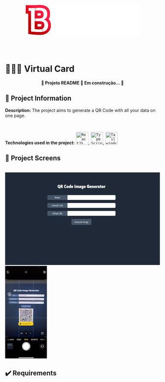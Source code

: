 <br> <br>

<div align="center">  
    <img alt="Buzzvel" height="100" src="public/readme/buzzvel.png">
</div>

<br><br>

# 👨🏽‍💻 Virtual Card

<h4 align="center">🚧 Projeto README 🚀 Em construção... 🚧</h4>

## 🧾 Project Information

**Description:** The project aims to generate a QR Code with all your data on one page.

<br>

**Technologies used in the project:** <code><img src="https://cdn.jsdelivr.net/gh/devicons/devicon/icons/react/react-original-wordmark.svg" title="ReactJS" width="40" height="40"/></code>, <code><img src="https://cdn.jsdelivr.net/gh/devicons/devicon/icons/typescript/typescript-original.svg" title="TypeScript" width="40" height="40"/></code>, <code><img src="https://cdn.jsdelivr.net/gh/devicons/devicon/icons/tailwindcss/tailwindcss-plain.svg" title="Tailwindcss" width="40" height="40"/></code>

## 📱 Project Screens

<p align="left">
<code>
<img src="public/readme/screen_desktop.gif" height="300px">
<img src="public/readme/screen_mobile.gif" height="300px">
</code>
</p>

## ✔️ Requirements